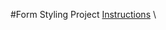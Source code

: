 #Form Styling Project
[Instructions](https://www.theodinproject.com/lessons/node-path-intermediate-html-and-css-sign-up-form) \
